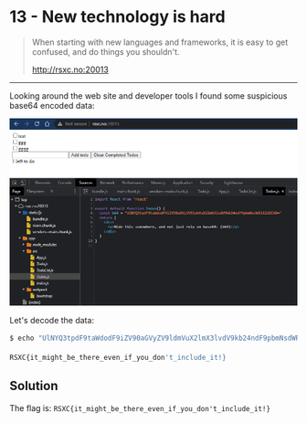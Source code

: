 # 13 - New technology is hard
 
> When starting with new languages and frameworks, it is easy to get confused, and do things you shouldn't.
> 
> http://rsxc.no:20013

---

Looking around the web site and developer tools I found some suspicious base64 encoded data:

![](00.png "")

Let's decode the data:

```bash
$ echo "UlNYQ3tpdF9taWdodF9iZV90aGVyZV9ldmVuX2lmX3lvdV9kb24ndF9pbmNsdWRlX2l0IX0=" | base64 -d

RSXC{it_might_be_there_even_if_you_don't_include_it!}
```


## Solution

The flag is: `RSXC{it_might_be_there_even_if_you_don't_include_it!}`
